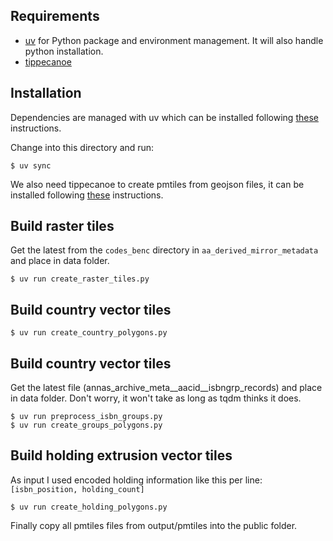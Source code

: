 ## Requirements

* [uv](https://docs.astral.sh/uv/) for Python package and environment management. It will also handle python installation.
* [tippecanoe](https://github.com/felt/tippecanoe)

## Installation

Dependencies are managed with uv which can be installed following [these](https://docs.astral.sh/uv/#getting-started) instructions.

Change into this directory and run:

```console
$ uv sync
```

We also need tippecanoe to create pmtiles from geojson files, it can be installed following [these](https://github.com/felt/tippecanoe?tab=readme-ov-file#installation) instructions. 

## Build raster tiles

Get the latest from the `codes_benc` directory in `aa_derived_mirror_metadata` and place in data folder.

```console
$ uv run create_raster_tiles.py
```

## Build country vector tiles

```console
$ uv run create_country_polygons.py
```

## Build country vector tiles

Get the latest file (annas_archive_meta__aacid__isbngrp_records) and place in data folder. Don't worry, it won't take as long as tqdm thinks it does. 

```console
$ uv run preprocess_isbn_groups.py
$ uv run create_groups_polygons.py
```

## Build holding extrusion vector tiles

As input I used encoded holding information like this per line: `[isbn_position, holding_count]`

```console
$ uv run create_holding_polygons.py
```

Finally copy all pmtiles files from output/pmtiles into the public folder. 
